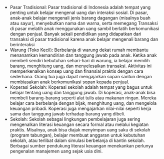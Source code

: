 - Pasar Tradisional: Pasar tradisional di Indonesia adalah tempat yang penting untuk belajar mengenal uang dan interaksi sosial. Di pasar, anak-anak belajar mengenali jenis barang dagangan (misalnya buah atau sayur), menyebutkan nama dan warna, serta memegang 
Transaksi di pasar melatih anak menggunakan uang sambil berlatih berkomunikasi dengan penjual. Banyak sekali pendidikan yang didapatkan dari transaksi di pasar tradisional karena anak belajar mengenali barang dan berinteraksi
- Warung (Toko Kecil): Berbelanja di warung dekat rumah membantu menanamkan kemandirian dan tanggung jawab pada anak. Ketika anak membeli sendiri kebutuhan sehari-hari di warung, ia belajar memilih barang, menghitung uang, dan menyelesaikan transaksi. Aktivitas ini memperkenalkan konsep uang dan finansial praktis dengan cara sederhana. Orang tua juga dapat mengajarkan sopan santun dengan membiasakan anak berkomunikasi sopan kepada penjual.
- Koperasi Sekolah: Koperasi sekolah adalah tempat yang bagus untuk belajar tentang uang dan tanggung jawab. Di koperasi, anak-anak bisa membeli barang-barang seperti alat tulis atau makanan ringan. Mereka belajar cara berbelanja dengan bijak, menghitung uang, dan mengelola keuangan pribadi. Koperasi juga mengajarkan nilai-nilai seperti kerja sama dan tanggung jawab terhadap barang yang dibeli.
- Sekolah: Sekolah sebagai lingkungan pembelajaran juga sering mengenalkan literasi keuangan secara formal atau melalui kegiatan praktis. Misalnya, anak bisa diajak menyimpan uang saku di sekolah (program tabungan), belajar membuat anggaran untuk kebutuhan sekolah, atau terlibat dalam simulasi berbelanja di kantin sekolah. Berbagai sumber pendukung literasi keuangan menekankan perlunya pengenalan manajemen uang sejak usia dini.